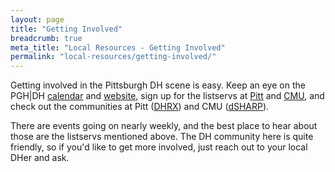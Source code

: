 ```yaml
---
layout: page
title: "Getting Involved"
breadcrumb: true
meta_title: "Local Resources - Getting Involved"
permalink: "local-resources/getting-involved/"
---
```

Getting involved in the Pittsburgh DH scene is easy. Keep an eye on the PGH|DH [calendar](https://calendar.google.com/calendar/embed?src=mbn72lmqv0qcrb9o6t6imo1bbk%40group.calendar.google.com&ctz=America%2FNew_York) and [website](http://pghdh.net/), sign up for the listservs at [Pitt](https://list.pitt.edu/mailman/listinfo/dhrx) and [CMU](https://lists.andrew.cmu.edu/mailman/listinfo/dh-cmu), and check out the communities at Pitt ([DHRX](dhrx.pitt.edu)) and CMU ([dSHARP](http://dsharp.library.cmu.edu/)).

There are events going on nearly weekly, and the best place to hear about those are the listservs mentioned above. The DH community here is quite friendly, so if you'd like to get more involved, just reach out to your local DHer and ask.
